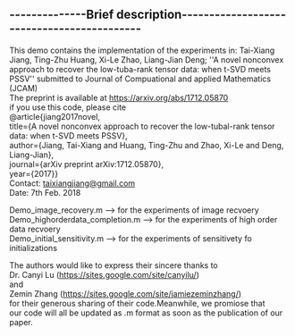 --------------Brief description-------------------------------------------
--
This demo contains the implementation of the experiments in: 
Tai-Xiang Jiang, Ting-Zhu Huang, Xi-Le Zhao, Liang-Jian Deng;
''A novel nonconvex approach to recover the low-tuba-rank tensor data:
when t-SVD meets PSSV'' submitted to Journal of Compuational and applied 
Mathematics (JCAM)\
The preprint is available at https://arxiv.org/abs/1712.05870 \
if you use this code, please cite\
          @article{jiang2017novel,\
            title={A novel nonconvex approach to recover the low-tubal-rank tensor data: when t-SVD meets PSSV},\
            author={Jiang, Tai-Xiang and Huang, Ting-Zhu and Zhao, Xi-Le and Deng, Liang-Jian},\
            journal={arXiv preprint arXiv:1712.05870},\
            year={2017}}\
Contact: taixiangjiang@gmail.com\
Date: 7th Feb. 2018

  Demo_image_recovery.m    --> for the experiments of image recvoery\
  Demo_highorderdata_completion.m     --> for the experiments of high order data recvoery\
  Demo_initial_sensitivity.m   --> for the experiments of sensitivety fo\
  initializations

The authors would like to express their sincere thanks to \
Dr. Canyi Lu (https://sites.google.com/site/canyilu/) \
and \
Zemin Zhang (https://sites.google.com/site/jamiezeminzhang/) \
for their generous sharing of their code.Meanwhile, we promiose that \
our code will all be updated as .m format as soon as the publication of our paper.
